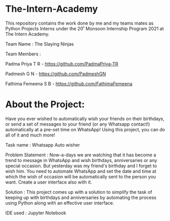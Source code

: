 # The-Intern-Academy

This repository contains the work done by me and my teams mates as Python Projects Interns under the 20˚ Monsoon Internship Program 2021 at The Intern Academy.

Team Name : The Slaying Ninjas

Team Members :

Padma Priya T R - https://github.com/PadmaPriya-TR

Padmesh G N - https://github.com/PadmeshGN

Fathima Femeena S B - https://github.com/FathimaFemeena

# About the Project:

Have you ever wished to automatically wish your friends on their birthdays, or send a set of messages to your friend (or any Whatsapp contact!) automatically at a pre-set time on WhatsApp! Using this project, you can do all of it and much more! 

Task name : Whatsapp Auto wisher

Problem Statement :
    Now-a-days we are watching that it has become a trend to message in WhatsApp and wish birthdays, anniversaries or any special occasion. But yesterday was my friend's birthday and I forget to wish him. You need to automate WhatsApp and set the date and time at which the wish of occasion will be automatically sent to the person you want. Create a user interface also with it.
    
Solution :
    This project comes up with a solution to simplify the task of keeping up with birthdays and anniversaries by automating the process using Python along with an effective user interface.
 
IDE used : Jupyter Notebook
 
  
